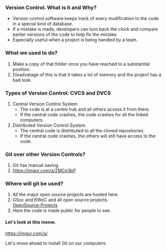 
### Version Control. What is it and Why?

* Version control software keeps track of every modification to the code in a special kind of database.
* If a mistake is made, developers can turn back the clock and compare earlier versions of the code to help fix the mistake.
* Especially useful when a project is being handled by a team.


### What we used to do?

1. Make a copy of that folder once you have reached to a substantial position.
2. Disadvatage of this is that it takes a lot of memory and the project has a bad look.

### Types of Version Control: CVCS and DVCS

1. Central Version Control System
	* The code is at a centre hub and all others access it from there.
	* If the central code crashes, the code crashes for all the linked computers.
2. Distributed Version Control System.
	* The central code is distributed  to all the cloned repositories.
	* If the central code crashes, the others will still have access to the code.



### Git over other Version Controls?

1. Git has manual saving.
2. https://imgur.com/a/ZMCe3bP


### Where will git be used?

1. All the major open source projects are hosted here.
2. GSoc and KWoC and all open source projects.<br/>
  [OpenSource-Projects](https://github.com/vivekrj0/SOC-Programs)
3. Here the code is made public for people to see.

#### Let's look at this meme. 

https://imgur.com/a/

Let's move ahead to install Git on our computers.